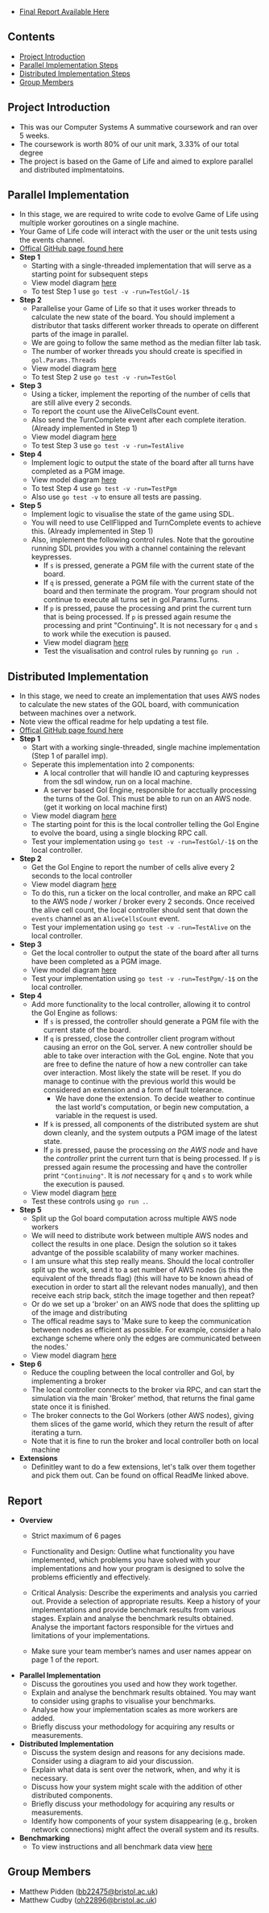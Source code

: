 - [Final Report Available Here](https://github.com/mattpidden/csa-coursework/report.pdf)

## **Contents**
- [Project Introduction](https://github.com/mattpidden/csa-coursework/tree/dev#project-introduction)
- [Parallel Implementation Steps](https://github.com/mattpidden/csa-coursework/tree/dev#parallel-implementation)
- [Distributed Implementation Steps](https://github.com/mattpidden/csa-coursework/tree/dev#distributed-implementation)
- [Group Members](https://github.com/mattpidden/csa-coursework/tree/dev#group-members)

## **Project Introduction**
- This was our Computer Systems A summative coursework and ran over 5 weeks.
- The coursework is worth 80% of our unit mark, 3.33% of our total degree
- The project is based on the Game of Life and aimed to explore parallel and distributed implmentatoins.

## **Parallel Implementation**
- In this stage, we are required to write code to evolve Game of Life using multiple worker goroutines on a single machine.
- Your Game of Life code will interact with the user or the unit tests using the events channel.
- [Offical GitHub page found here](https://github.com/UoB-CSA/gol-skeleton)
- **Step 1**
  - Starting with a single-threaded implementation that will serve as a starting point for subsequent steps
  - View model diagram [here](https://github.com/UoB-CSA/gol-skeleton/blob/master/content/cw_diagrams-Parallel_1.png)
  - To test Step 1 use `go test -v -run=TestGol/-1$`
- **Step 2** 
  - Parallelise your Game of Life so that it uses worker threads to calculate the new state of the board. You should implement a distributor that tasks different worker threads to operate on different parts of the image in parallel.
  - We are going to follow the same method as the median filter lab task.
  - The number of worker threads you should create is specified in `gol.Params.Threads`
  - View model diagram [here](https://github.com/UoB-CSA/gol-skeleton/blob/master/content/cw_diagrams-Parallel_2.png)
  - To test Step 2 use `go test -v -run=TestGol`
- **Step 3**
  - Using a ticker, implement the reporting of the number of cells that are still alive every 2 seconds.
  - To report the count use the AliveCellsCount event.
  - Also send the TurnComplete event after each complete iteration. (Already implemented in Step 1)
  - View model diagram [here](https://github.com/UoB-CSA/gol-skeleton/raw/master/content/cw_diagrams-Parallel_3.png)
  - To test Step 3 use `go test -v -run=TestAlive`
- **Step 4**
  - Implement logic to output the state of the board after all turns have completed as a PGM image.
  - View model diagram [here](https://github.com/UoB-CSA/gol-skeleton/raw/master/content/cw_diagrams-Parallel_4.png)
  - To test Step 4 use `go test -v -run=TestPgm`
  - Also use `go test -v` to ensure all tests are passing.
- **Step 5**
  - Implement logic to visualise the state of the game using SDL.
  - You will need to use CellFlipped and TurnComplete events to achieve this. (Already implemented in Step 1)
  - Also, implement the following control rules. Note that the goroutine running SDL provides you with a channel containing the relevant keypresses.
    - If `s` is pressed, generate a PGM file with the current state of the board.
    - If `q` is pressed, generate a PGM file with the current state of the board and then terminate the program. Your program should not continue to execute all turns set in gol.Params.Turns.
    - If `p` is pressed, pause the processing and print the current turn that is being processed. If `p` is pressed again resume the processing and print "Continuing". It is not necessary for `q` and `s` to work while the execution is paused.
    - View model diagram [here](https://github.com/UoB-CSA/gol-skeleton/raw/master/content/cw_diagrams-Parallel_5.png)
    - Test the visualisation and control rules by running `go run .`
## **Distributed Implementation**
- In this stage, we need to create an implementation that uses AWS nodes to calculate the new states of the GOL board, with communication between machines over a network.
- Note view the offical readme for help updating a test file.
- [Offical GitHub page found here](https://github.com/UoB-CSA/gol-skeleton)
- **Step 1**
  - Start with a working single-threaded, single machine implementation (Step 1 of parallel imp).
  - Seperate this implementation into 2 components:
    - A local controller that will handle IO and capturing keypresses from the sdl window, run on a local machine.
    - A server based Gol Engine, responsible for acctually processing the turns of the Gol. This must be able to run on an AWS node. (get it working on local machine first)
  - View model diagram [here](https://github.com/UoB-CSA/gol-skeleton/blob/master/content/cw_diagrams-Distributed_1.png)
  - The starting point for this is the local controller telling the Gol Engine to evolve the board, using a single blocking RPC call.
  - Test your implementation using `go test -v -run=TestGol/-1$` on the local controller.
- **Step 2**
  - Get the Gol Engine to report the number of cells alive every 2 seconds to the local controller
  - View model diagram [here](https://github.com/UoB-CSA/gol-skeleton/blob/master/content/cw_diagrams-Distributed_2.png)
  - To do this, run a ticker on the local controller, and make an RPC call to the AWS node / worker / broker every 2 seconds. Once received the alive cell count, the local controller should sent that down the `events` channel as an `AliveCellsCount` event.
  - Test your implementation using `go test -v -run=TestAlive` on the local controller.
- **Step 3**
  - Get the local controller to output the state of the board after all turns have been completed as a PGM image.
  - View model diagram [here](https://github.com/UoB-CSA/gol-skeleton/blob/master/content/cw_diagrams-Distributed_3.png)
  - Test your implementation using `go test -v -run=TestPgm/-1$` on the local controller.
- **Step 4**
  - Add more functionality to the local controller, allowing it to control the Gol Engine as follows:
    - If `s` is pressed, the controller should generate a PGM file with the current state of the board.
    - If `q` is pressed, close the controller client program without causing an error on the GoL server. A new controller should be able to take over interaction with the GoL engine. Note that you are free to define the nature of how a new controller can take over interaction. Most likely the state will be reset. If you do manage to continue with the previous world this would be considered an extension and a form of fault tolerance.
      - We have done the extension. To decide weather to continue the last world's computation, or begin new computation, a variable in the request is used. 
    - If `k` is pressed, all components of the distributed system are shut down cleanly, and the system outputs a PGM image of the latest state.
    - If `p` is pressed, pause the processing *on the AWS node* and have the *controller* print the current turn that is being processed. If `p` is pressed again resume the processing and have the controller print `"Continuing"`. It is *not* necessary for `q` and `s` to work while the execution is paused.
  - View model diagram [here](https://github.com/UoB-CSA/gol-skeleton/blob/master/content/cw_diagrams-Distributed_4.png)
  - Test these controls using `go run .`.
- **Step 5**
  - Split up the Gol board computation across multiple AWS node workers
  - We will need to distribute work between multiple AWS nodes and collect the results in one place. Design the solution so it takes advantge of the possible scalability of many worker machines.
  - I am unsure what this step really means. Should the local controller split up the work, send it to a set number of AWS nodes (is this the equivalent of the threads flag) (this will have to be known ahead of execution in order to start all the relevant nodes manually), and then receive each strip back, stitch the image together and then repeat?
  - Or do we set up a 'broker' on an AWS node that does the splitting up of the image and distributing
  - The offical readme says to 'Make sure to keep the communication between nodes as efficient as possible. For example, consider a halo exchange scheme where only the edges are communicated between the nodes.'
  - View model diagram [here](https://github.com/UoB-CSA/gol-skeleton/blob/master/content/cw_diagrams-Distributed_5.png)
- **Step 6**
  - Reduce the coupling between the local controller and Gol, by implementing a broker
  - The local controller connects to the broker via RPC, and can start the simulation via the main 'Broker' method, that returns the final game state once it is finished.
  - The broker connects to the Gol Workers (other AWS nodes), giving them slices of the game world, which they return the result of after iterating a turn.
  - Note that it is fine to run the broker and local controller both on local machine
- **Extensions**
  - Definitley want to do a few extensions, let's talk over them together and pick them out. Can be found on offical ReadMe linked above.

## **Report**
  - **Overview**
    - Strict maximum of 6 pages
    - Functionality and Design: Outline what functionality you have implemented, which problems you have solved with your implementations and how your program is designed to solve the problems efficiently and effectively.

    - Critical Analysis: Describe the experiments and analysis you carried out. Provide a selection of appropriate results. Keep a history of your implementations and provide benchmark results from various stages. Explain and analyse the benchmark results obtained. Analyse the important factors responsible for the virtues and limitations of your implementations.

    - Make sure your team member’s names and user names appear on page 1 of the report.
  - **Parallel Implementation**
    - Discuss the goroutines you used and how they work together.
    - Explain and analyse the benchmark results obtained. You may want to consider using graphs to visualise your benchmarks.
    - Analyse how your implementation scales as more workers are added.
    - Briefly discuss your methodology for acquiring any results or measurements.
  - **Distributed Implementation**
    - Discuss the system design and reasons for any decisions made. Consider using a diagram to aid your discussion.
    - Explain what data is sent over the network, when, and why it is necessary.  
    - Discuss how your system might scale with the addition of other distributed components.
    - Briefly discuss your methodology for acquiring any results or measurements.
    - Identify how components of your system disappearing (e.g., broken network connections) might affect the overall system and its results.
  - **Benchmarking**
    - To view instructions and all benchmark data view [here](https://docs.google.com/spreadsheets/d/13AwJ_6NnA4v8GKOfqPoSND0-TkccEGJa_2s0QTGeNNQ/edit?usp=sharing)

## **Group Members**
- Matthew Pidden (bb22475@bristol.ac.uk)
- Matthew Cudby (oh22896@bristol.ac.uk)

